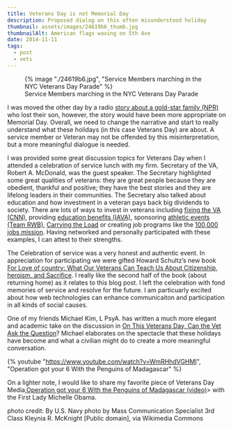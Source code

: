 ```yaml
---
title: Veterans Day is not Memorial Day
description: Proposed dialog on this often misunderstood holiday 
thumbnail: assets/images/24619b6_thumb.jpg
thumbnailAlt: American flags waving on 5th Ave
date: 2014-11-11
tags:
  - post
  - vets
---
```


<figure>
  {% image "./24619b6.jpg", "Service Members marching in the NYC Veterans Day Parade" %}
<figcaption>Service Members marching in the NYC Veterans Day Parade</figcaption>  
</figure>

<span class="dropcap">I</span> was moved the other day by a radio [story about a gold-star family (NPR)](http://www.npr.org/2014/11/11/362817642/a-marines-parents-story-their-memories-that-you-should-hear) who lost their son, however, the story would have been more appropriate on Memorial Day. Overall, we need to change the narrative and start to really understand what these holidays (in this case Veterans Day) are about. A service member or Veteran may not be offended by this misinterpretation, but a more meaningful dialogue is needed.

I was provided some great discussion topics for Veterans Day when I attended a celebration of service lunch with my firm. Secretary of the VA, Robert A. McDonald, was the guest speaker. The Secretary highlighted some great qualities of veterans: they are great people because they are obedient, thankful and positive; they have the best stories and they are lifelong leaders in their communities. The Secretary also talked about education and how investment in a veteran pays back big dividends to society. There are lots of ways to invest in veterans including [fixing the VA (CNN)](http://www.cbs.com/shows/60_minutes/video/lJSeZIrOcRTcDWYPTfg6miJKh5u3EsX6/robert-mcdonald-cleaning-up-the-va/), providing [education benefits (IAVA)](http://iava.org/program/education-programs/), sponsoring [athletic events (Team RWB)](http://teamrwb.org/), [Carrying the Load](http://carrytheload.org/splash/) or creating job programs like the [100,000 jobs mission](https://www.veteranjobsmission.com/). Having networked and personally participated with these examples, I can attest to their strengths.

The Celebration of service was a very honest and authentic event. In appreciation for participating we were gifted Howard Schultz&#8217;s new book [For Love of country: What Our Veterans Can Teach Us About Citizenship, heroism, and Sacrifice](http://forloveofcountrybook.com/). I really like the second half of the book (about returning home) as it relates to this blog post. I left the celebration with fond memories of service and resolve for the future. I am particuarly excited about how web technologies can enhance communicaiton and participation in all kinds of social causes.

One of my friends Michael Kim, L PsyA. has written a much more elegant and academic take on the discussion in [On This Veterans Day, Can the Vet Ask the Question](https://www.linkedin.com/pulse/article/20141111154355-30541102-on-this-veterans-day-can-the-vet-ask-the-question)? Michael elaborates on the spectacle that these holidays have become and what a civilian might do to create a more meaningful conversation.

{% youtube "https://www.youtube.com/watch?v=WmRHhdVGHMI", "Operation got your 6 With the Penguins of Madagascar" %}

On a lighter note, I would like to share my favorite piece of Veterans Day Media,[Operation got your 6 With the Penguins of Madagascar (video)](https://www.youtube.com/watch?v=WmRHhdVGHMI)>   with the First Lady Michelle Obama.

photo credit: By U.S. Navy photo by Mass Communication Specialist 3rd Class Kleynia R. McKnight [Public domain], via Wikimedia Commons 